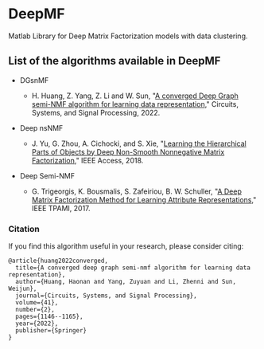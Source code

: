 # DeepMF
Matlab Library for Deep Matrix Factorization models with data clustering.

##  List of the algorithms available in DeepMF

- DGsnMF
  - H. Huang, Z. Yang, Z. Li and W. Sun, "[A converged Deep Graph semi-NMF algorithm for learning
data representation](https://link.springer.com/article/10.1007/s00034-021-01833-3)," Circuits, Systems, and Signal Processing, 2022.
  
- Deep nsNMF
  - J. Yu, G. Zhou, A. Cichocki, and S. Xie, "[Learning the Hierarchical Parts of Objects by Deep Non-Smooth Nonnegative Matrix Factorization](https://arxiv.org/abs/1803.07226)," IEEE Access, 2018.
    
- Deep Semi-NMF
  - G. Trigeorgis, K. Bousmalis, S. Zafeiriou, B. W. Schuller, "[A Deep Matrix Factorization Method for Learning Attribute Representations](https://ieeexplore.ieee.org/document/7453156)," IEEE TPAMI, 2017.
  
### Citation
If you find this algorithm useful in your research, please consider citing:

    @article{huang2022converged,
      title={A converged deep graph semi-nmf algorithm for learning data representation},
      author={Huang, Haonan and Yang, Zuyuan and Li, Zhenni and Sun, Weijun},
      journal={Circuits, Systems, and Signal Processing},
      volume={41},
      number={2},
      pages={1146--1165},
      year={2022},
      publisher={Springer}
    }

